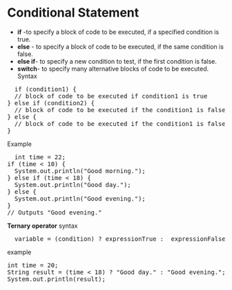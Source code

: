 # Conditional Statement 
+ **if** -to specify a block of code to be executed, if a specified condition is true.<br/>
+ **else** - to specify a block of code to be executed, if the same condition is false.<br/>
+ **else if**- to specify a new condition to test, if the first condition is false.<br/>
+ **switch**- to specify many alternative blocks of code to be executed.<br/>
Syntax
<pre>
  if (condition1) {
  // block of code to be executed if condition1 is true
} else if (condition2) {
  // block of code to be executed if the condition1 is false and condition2 is true
} else {
  // block of code to be executed if the condition1 is false and condition2 is false
}
</pre>
Example 
<pre>
  int time = 22;
if (time < 10) {
  System.out.println("Good morning.");
} else if (time < 18) {
  System.out.println("Good day.");
} else {
  System.out.println("Good evening.");
}
// Outputs "Good evening."
</pre>
**Ternary operator**
syntax 
<pre>
  variable = (condition) ? expressionTrue :  expressionFalse;
</pre>
example
<pre>
int time = 20;
String result = (time < 18) ? "Good day." : "Good evening.";
System.out.println(result);
</pre>
